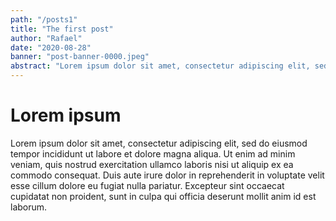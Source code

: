 ```yaml
---
path: "/posts1"
title: "The first post"
author: "Rafael"
date: "2020-08-28"
banner: "post-banner-0000.jpeg"
abstract: "Lorem ipsum dolor sit amet, consectetur adipiscing elit, sed do eiusmod tempor."
---
```


# Lorem ipsum

Lorem ipsum dolor sit amet, consectetur adipiscing elit, sed do eiusmod tempor incididunt ut labore et dolore magna aliqua. Ut enim ad minim veniam, quis nostrud exercitation ullamco laboris nisi ut aliquip ex ea commodo consequat. Duis aute irure dolor in reprehenderit in voluptate velit esse cillum dolore eu fugiat nulla pariatur. Excepteur sint occaecat cupidatat non proident, sunt in culpa qui officia deserunt mollit anim id est laborum.



